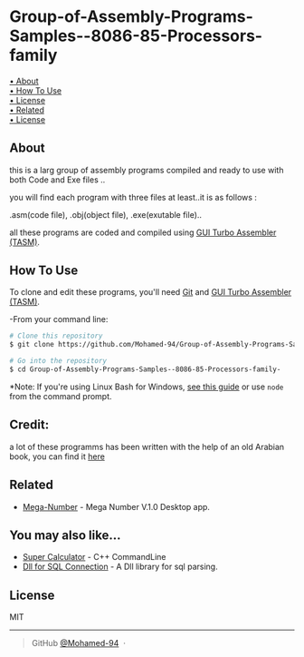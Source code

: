 # Group-of-Assembly-Programs-Samples--8086-85-Processors-family


<h4 align="center">
  
</h4>

<div >
  <a href="#About">• About</a> 
  <br>
  <a href="#how-to-use">• How To Use</a> 
  <br>
  <a href="#credit">• License</a>
  <br>
  <a href="#related">• Related</a> 
  <br>
  <a href="#license">• License</a>
  <br>
</>

<div >

  
</div>

## About

this is a larg group of assembly programs compiled and ready to use with both Code and Exe files ..

you will find each program with three files at least..it is as follows :

.asm(code file), .obj(object file), .exe(exutable file)..


all these programs are coded and compiled using [GUI Turbo Assembler (TASM)](https://sourceforge.net/projects/guitasm8086/).


## How To Use

To clone and edit these programs, you'll need [Git](https://git-scm.com) and [GUI Turbo Assembler (TASM)](https://sourceforge.net/projects/guitasm8086/).


-From your command line:

```bash
# Clone this repository
$ git clone https://github.com/Mohamed-94/Group-of-Assembly-Programs-Samples--8086-85-Processors-family-

# Go into the repository
$ cd Group-of-Assembly-Programs-Samples--8086-85-Processors-family-

```

*Note: If you're using Linux Bash for Windows, [see this guide](https://www.howtogeek.com/261575/how-to-run-graphical-linux-desktop-applications-from-windows-10s-bash-shell/) or use `node` from the command prompt.

## Credit: 
a lot of these programms has been written with the help of an old Arabian book, you can  find it [here](https://www.kutub.info/library/book/2549)

## Related

- [Mega-Number](https://github.com/Mohamed-94/Mega-Number) - Mega Number V.1.0 Desktop app.
 

## You may also like...

- [Super Calculator](https://github.com/Mohamed-94/Super-Calculator_Cpp_CommandLine) - C++ CommandLine
- [Dll for SQL Connection](https://github.com/Mohamed-94/DLL-for-SQL-Connection) - A Dll library for sql parsing.

## License

MIT

---

> GitHub [@Mohamed-94](https://github.com/Mohamed-94) &nbsp;&middot;&nbsp;


